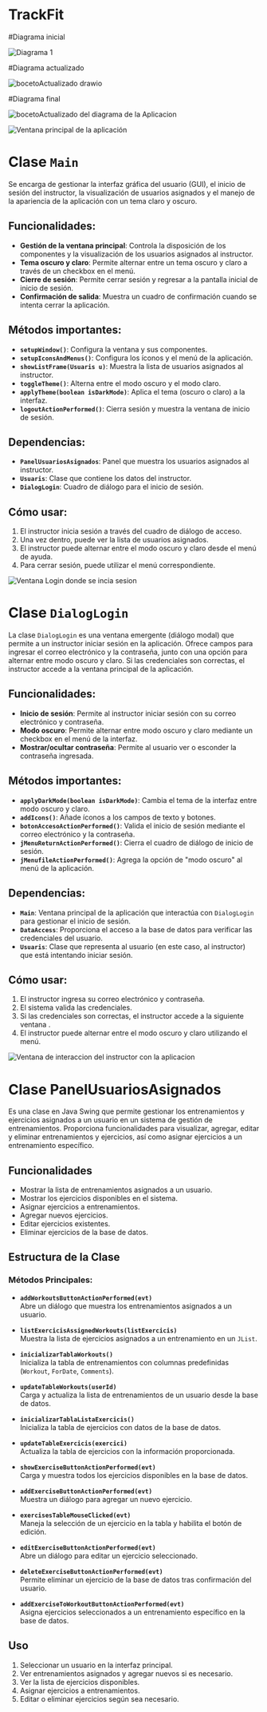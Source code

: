 # TrackFit


#Diagrama inicial 

![Diagrama 1](https://github.com/user-attachments/assets/932ead64-ac80-4a71-8245-df723d936a09)


#Diagrama actualizado 

![bocetoActualizado drawio](https://github.com/user-attachments/assets/79e8306e-c768-477e-b6c3-37c5483a5581)

#Diagrama final

![bocetoActualizado del diagrama de la Aplicacion](https://github.com/user-attachments/assets/e44d1299-eb0e-41c0-92bd-516b021823f8)

![Ventana principal de la aplicación ](https://github.com/user-attachments/assets/1e2157e8-95e8-4119-a304-1e97d78f905b)

# Clase `Main`
Se encarga de gestionar la interfaz gráfica del usuario (GUI), el inicio de sesión del instructor, la visualización de usuarios asignados y el manejo de la apariencia de la aplicación con un tema claro y oscuro.
## Funcionalidades:
- **Gestión de la ventana principal**: Controla la disposición de los componentes y la visualización de los usuarios asignados al instructor.
- **Tema oscuro y claro**: Permite alternar entre un tema oscuro y claro a través de un checkbox en el menú.
- **Cierre de sesión**: Permite cerrar sesión y regresar a la pantalla inicial de inicio de sesión.
- **Confirmación de salida**: Muestra un cuadro de confirmación cuando se intenta cerrar la aplicación.

## Métodos importantes:

- **`setupWindow()`**: Configura la ventana y sus componentes.
- **`setupIconsAndMenus()`**: Configura los íconos y el menú de la aplicación.
- **`showListFrame(Usuaris u)`**: Muestra la lista de usuarios asignados al instructor.
- **`toggleTheme()`**: Alterna entre el modo oscuro y el modo claro.
- **`applyTheme(boolean isDarkMode)`**: Aplica el tema (oscuro o claro) a la interfaz.
- **`logoutActionPerformed()`**: Cierra sesión y muestra la ventana de inicio de sesión.

## Dependencias:
- **`PanelUsuariosAsignados`**: Panel que muestra los usuarios asignados al instructor.
- **`Usuaris`**: Clase que contiene los datos del instructor.
- **`DialogLogin`**: Cuadro de diálogo para el inicio de sesión.

## Cómo usar:
1. El instructor inicia sesión a través del cuadro de diálogo de acceso.
2. Una vez dentro, puede ver la lista de usuarios asignados.
3. El instructor puede alternar entre el modo oscuro y claro desde el menú de ayuda.
4. Para cerrar sesión, puede utilizar el menú correspondiente.

![Ventana Login donde se incia sesion](https://github.com/user-attachments/assets/29cb9b9d-0827-48b6-9da9-4d48303a8f51)

# Clase `DialogLogin`
La clase `DialogLogin` es una ventana emergente (diálogo modal) que permite a un instructor iniciar sesión en la aplicación. Ofrece campos para ingresar el correo electrónico y la contraseña, junto con una opción para alternar entre modo oscuro y claro. Si las credenciales son correctas, el instructor accede a la ventana principal de la aplicación. 

## Funcionalidades:
- **Inicio de sesión**: Permite al instructor iniciar sesión con su correo electrónico y contraseña.
- **Modo oscuro**: Permite alternar entre modo oscuro y claro mediante un checkbox en el menú de la interfaz.
- **Mostrar/ocultar contraseña**: Permite al usuario ver o esconder la contraseña ingresada.

## Métodos importantes:

- **`applyDarkMode(boolean isDarkMode)`**: Cambia el tema de la interfaz entre modo oscuro y claro.
- **`addIcons()`**: Añade íconos a los campos de texto y botones.
- **`botonAccesoActionPerformed()`**: Valida el inicio de sesión mediante el correo electrónico y la contraseña.
- **`jMenuReturnActionPerformed()`**: Cierra el cuadro de diálogo de inicio de sesión.
- **`jMenufileActionPerformed()`**: Agrega la opción de "modo oscuro" al menú de la aplicación.

## Dependencias:
- **`Main`**: Ventana principal de la aplicación que interactúa con `DialogLogin` para gestionar el inicio de sesión.
- **`DataAccess`**: Proporciona el acceso a la base de datos para verificar las credenciales del usuario.
- **`Usuaris`**: Clase que representa al usuario (en este caso, al instructor) que está intentando iniciar sesión.

## Cómo usar:
1. El instructor ingresa su correo electrónico y contraseña.
2. El sistema valida las credenciales.
3. Si las credenciales son correctas, el instructor accede a la siguiente ventana .
4. El instructor puede alternar entre el modo oscuro y claro utilizando el menú.


![Ventana de interaccion del instructor con la aplicacion](https://github.com/user-attachments/assets/37fa384f-a0b3-4e33-9c23-9e224525a695)

# Clase PanelUsuariosAsignados
Es una clase en Java Swing que permite gestionar los entrenamientos y ejercicios asignados a un usuario en un sistema de gestión de entrenamientos. Proporciona funcionalidades para visualizar, agregar, editar y eliminar entrenamientos y ejercicios, así como asignar ejercicios a un entrenamiento específico.

## Funcionalidades
- Mostrar la lista de entrenamientos asignados a un usuario.
- Mostrar los ejercicios disponibles en el sistema.
- Asignar ejercicios a entrenamientos.
- Agregar nuevos ejercicios.
- Editar ejercicios existentes.
- Eliminar ejercicios de la base de datos.
## Estructura de la Clase
### Métodos Principales:
- **`addWorkoutsButtonActionPerformed(evt)`**  
  Abre un diálogo que muestra los entrenamientos asignados a un usuario.

- **`listExercicisAssignedWorkouts(listExercicis)`**  
  Muestra la lista de ejercicios asignados a un entrenamiento en un `JList`.

- **`inicializarTablaWorkouts()`**  
  Inicializa la tabla de entrenamientos con columnas predefinidas (`Workout`, `ForDate`, `Comments`).

- **`updateTableWorkouts(userId)`**  
  Carga y actualiza la lista de entrenamientos de un usuario desde la base de datos.

- **`inicializarTablaListaExercicis()`**  
  Inicializa la tabla de ejercicios con datos de la base de datos.

- **`updateTableExercicis(exercici)`**  
  Actualiza la tabla de ejercicios con la información proporcionada.

- **`showExerciseButtonActionPerformed(evt)`**  
  Carga y muestra todos los ejercicios disponibles en la base de datos.

- **`addExerciseButtonActionPerformed(evt)`**  
  Muestra un diálogo para agregar un nuevo ejercicio.

- **`exercisesTableMouseClicked(evt)`**  
  Maneja la selección de un ejercicio en la tabla y habilita el botón de edición.

- **`editExerciseButtonActionPerformed(evt)`**  
  Abre un diálogo para editar un ejercicio seleccionado.

- **`deleteExerciseButtonActionPerformed(evt)`**  
  Permite eliminar un ejercicio de la base de datos tras confirmación del usuario.

- **`addExerciseToWorkoutButtonActionPerformed(evt)`**  
  Asigna ejercicios seleccionados a un entrenamiento específico en la base de datos.

## Uso
1. Seleccionar un usuario en la interfaz principal.
2. Ver entrenamientos asignados y agregar nuevos si es necesario.
3. Ver la lista de ejercicios disponibles.
4. Asignar ejercicios a entrenamientos.
5. Editar o eliminar ejercicios según sea necesario.

